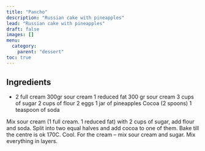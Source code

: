 ```yaml
---
title: "Pancho"
description: "Russian cake with pineapples"
lead: "Russian cake with pineapples"
draft: false
images: []
menu:
  category:
    parent: "dessert"
toc: true
---
```


## Ingredients

- 2 full cream 300gr sour cream
1 reduced fat 300 gr sour cream
3 cups of sugar
2 cups of flour
2 eggs
1 jar of pineapples
Cocoa (2 spoons)
1 teaspoon of soda

Mix sour cream (1 full cream. 1 reduced fat) with 2 cups of sugar, add flour and soda. Split into two equal halves and add cocoa to one of them. Bake till the centre is ok 170C. Cool. For the cream – mix sour cream and sugar. Mix everything in layers.
